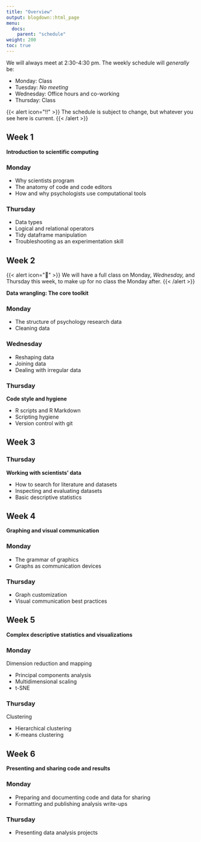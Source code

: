 ```yaml
---
title: "Overview"
output: blogdown::html_page
menu:
  docs:
    parent: "schedule"
weight: 200
toc: true
---
```


We will always meet at 2:30-4:30 pm. The weekly schedule will *generally* be:

- Monday: Class
- Tuesday: *No meeting*
- Wednesday: Office hours and co-working
- Thursday: Class

{{< alert icon="‼️" >}}
The schedule is subject to change, but whatever you see here is current.
{{< /alert >}}

## Week 1

**Introduction to scientific computing**

### Monday

- Why scientists program
- The anatomy of code and code editors
- How and why psychologists use computational tools

### Thursday

- Data types
- Logical and relational operators
- Tidy dataframe manipulation
- Troubleshooting as an experimentation skill

## Week 2

{{< alert icon="️📅" >}}
We will have a full class on Monday, _Wednesday,_ and Thursday this week, to make up for no class the Monday after.
{{< /alert >}}

**Data wrangling: The core toolkit**

### Monday

- The structure of psychology research data
- Cleaning data

### Wednesday

- Reshaping data
- Joining data
- Dealing with irregular data

### Thursday

**Code style and hygiene**

- R scripts and R Markdown
- Scripting hygiene
- Version control with git

## Week 3

### Thursday

**Working with scientists’ data**

- How to search for literature and datasets
- Inspecting and evaluating datasets
- Basic descriptive statistics

## Week 4

**Graphing and visual communication**

### Monday

- The grammar of graphics
- Graphs as communication devices

### Thursday

- Graph customization
- Visual communication best practices

## Week 5

**Complex descriptive statistics and visualizations**

### Monday

Dimension reduction and mapping

- Principal components analysis
- Multidimensional scaling
- t-SNE

### Thursday

Clustering

- Hierarchical clustering
- K-means clustering

## Week 6

**Presenting and sharing code and results**

### Monday

- Preparing and documenting code and data for sharing
- Formatting and publishing analysis write-ups

### Thursday

- Presenting data analysis projects
